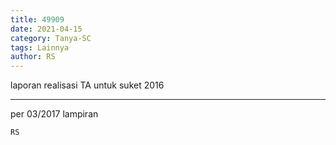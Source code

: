 ```yaml
---
title: 49909
date: 2021-04-15
category: Tanya-SC
tags: Lainnya
author: RS
---
```


laporan realisasi TA untuk suket 2016

---

per 03/2017 lampiran

`RS`
